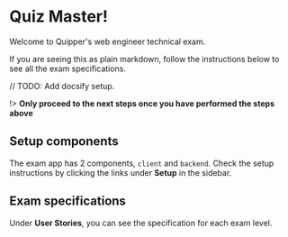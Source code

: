 # Quiz Master!

Welcome to Quipper's web engineer technical exam.

If you are seeing this as plain markdown, follow the instructions below to see all the exam specifications.

// TODO: Add docsify setup.

!> **Only proceed to the next steps once you have performed the steps above**

## Setup components

The exam app has 2 components, `client` and `backend`. Check the setup instructions by clicking the links under **Setup** in the sidebar.

## Exam specifications

Under **User Stories**, you can see the specification for each exam level.
